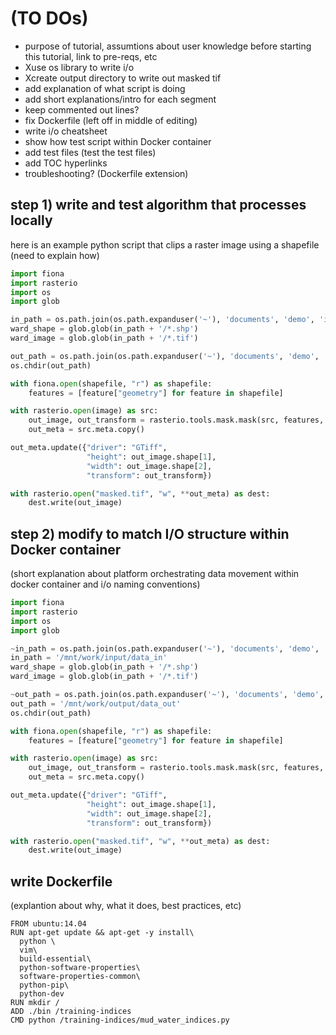 # (TO DOs)
- purpose of tutorial, assumtions about user knowledge before starting this tutorial, link to pre-reqs, etc
- Xuse os library to write i/o
- Xcreate output directory to write out masked tif
- add explanation of what script is doing
- add short explanations/intro for each segment
- keep commented out lines?
- fix Dockerfile (left off in middle of editing)
- write i/o cheatsheet
- show how test script within Docker container 
- add test files (test the test files)
- add TOC hyperlinks 
- troubleshooting? (Dockerfile extension)


## step 1) write and test algorithm that processes locally 
here is an example python script that clips a raster image using a shapefile (need to explain how)
  ```python
  import fiona
  import rasterio
  import os
  import glob

  in_path = os.path.join(os.path.expanduser('~'), 'documents', 'demo', 'input')
  ward_shape = glob.glob(in_path + '/*.shp')
  ward_image = glob.glob(in_path + '/*.tif')
  
  out_path = os.path.join(os.path.expanduser('~'), 'documents', 'demo', 'output')
  os.chdir(out_path)
  
  with fiona.open(shapefile, "r") as shapefile:
      features = [feature["geometry"] for feature in shapefile]

  with rasterio.open(image) as src:
      out_image, out_transform = rasterio.tools.mask.mask(src, features, crop=True)
      out_meta = src.meta.copy()
  
  out_meta.update({"driver": "GTiff",
                   "height": out_image.shape[1],
                   "width": out_image.shape[2],
                   "transform": out_transform})

  with rasterio.open("masked.tif", "w", **out_meta) as dest:
      dest.write(out_image)
  ```

## step 2) modify to match I/O structure within Docker container
(short explanation about platform orchestrating data movement within docker container and i/o naming conventions)
  ```python
  import fiona
  import rasterio
  import os
  import glob

  ~in_path = os.path.join(os.path.expanduser('~'), 'documents', 'demo', 'input')~
  in_path = '/mnt/work/input/data_in'
  ward_shape = glob.glob(in_path + '/*.shp')
  ward_image = glob.glob(in_path + '/*.tif')
  
  ~out_path = os.path.join(os.path.expanduser('~'), 'documents', 'demo', 'output')~
  out_path = '/mnt/work/output/data_out'
  os.chdir(out_path)
  
  with fiona.open(shapefile, "r") as shapefile:
      features = [feature["geometry"] for feature in shapefile]

  with rasterio.open(image) as src:
      out_image, out_transform = rasterio.tools.mask.mask(src, features, crop=True)
      out_meta = src.meta.copy()
  
  out_meta.update({"driver": "GTiff",
                   "height": out_image.shape[1],
                   "width": out_image.shape[2],
                   "transform": out_transform})

  with rasterio.open("masked.tif", "w", **out_meta) as dest:
      dest.write(out_image)
  ```

## write Dockerfile 
(explantion about why, what it does, best practices, etc)
  ```
  FROM ubuntu:14.04
  RUN apt-get update && apt-get -y install\
    python \
    vim\
    build-essential\
    python-software-properties\
    software-properties-common\
    python-pip\
    python-dev
  RUN mkdir /
  ADD ./bin /training-indices
  CMD python /training-indices/mud_water_indices.py
  ```
